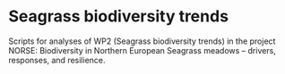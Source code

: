# Seagrass biodiversity trends
 
Scripts for analyses of WP2 (Seagrass biodiversity trends) in the project NORSE: Biodiversity in Northern European Seagrass meadows – drivers, responses, and resilience.